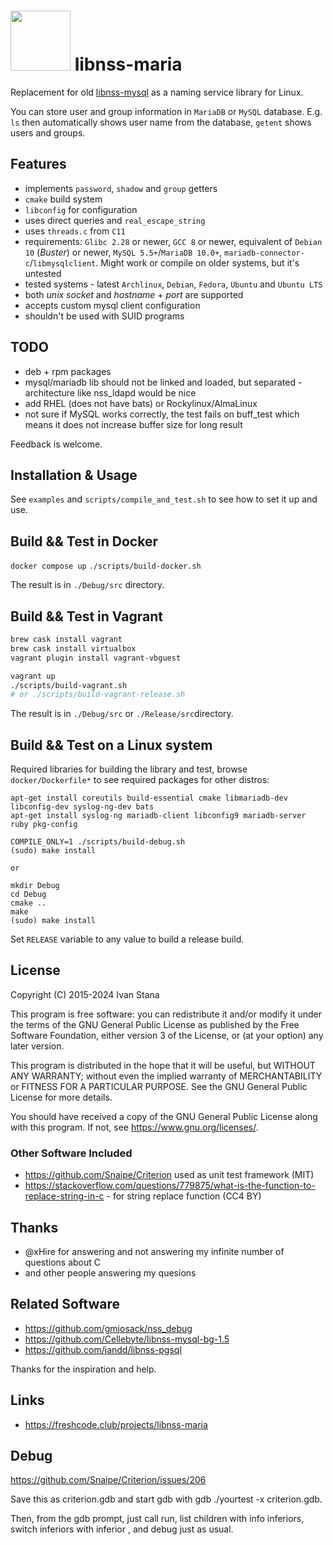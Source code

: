 # <img src="./libnss-maria-logo.svg" width="96" height="96"> libnss-maria

Replacement for old [libnss-mysql](https://github.com/Cellebyte/libnss-mysql-bg-1.5) as a naming service library for Linux.

You can store user and group information in `MariaDB` or `MySQL` database. E.g. `ls` then automatically shows user name from the database, `getent` shows users and groups.

## Features

- implements `password`, `shadow` and `group` getters
- `cmake` build system
- `libconfig` for configuration
- uses direct queries and `real_escape_string`
- uses `threads.c` from `C11`
- requirements: `Glibc 2.28` or newer, `GCC 8` or newer, equivalent of `Debian 10` (*Buster*) or newer, `MySQL 5.5+`/`MariaDB 10.0+`, `mariadb-connector-c`/`libmysqlclient`. Might work or compile on older systems, but it's untested
- tested systems - latest `Archlinux`, `Debian`, `Fedora`, `Ubuntu` and `Ubuntu LTS`
- both *unix socket* and *hostname* + *port* are supported
- accepts custom mysql client configuration
- shouldn't be used with SUID programs

## TODO

- deb + rpm packages
- mysql/mariadb lib should not be linked and loaded, but separated - architecture like nss_ldapd would be nice
- add RHEL (does not have bats) or Rockylinux/AlmaLinux
- not sure if MySQL works correctly, the test fails on buff_test which means it does not increase buffer size for long result

Feedback is welcome.

## Installation & Usage

See `examples` and `scripts/compile_and_test.sh` to see how to set it up and use.

## Build && Test in Docker

`docker compose up`
`./scripts/build-docker.sh`

The result is in `./Debug/src` directory.

## Build && Test in Vagrant

```bash
brew cask install vagrant
brew cask install virtualbox
vagrant plugin install vagrant-vbguest

vagrant up
./scripts/build-vagrant.sh
# or ./scripts/build-vagrant-release.sh
```

The result is in `./Debug/src` or `./Release/src`directory.

## Build && Test on a Linux system

Required libraries for building the library and test, browse `docker/Dockerfile*` to see required packages for other distros:

```
apt-get install coreutils build-essential cmake libmariadb-dev libconfig-dev syslog-ng-dev bats
apt-get install syslog-ng mariadb-client libconfig9 mariadb-server ruby pkg-config

COMPILE_ONLY=1 ./scripts/build-debug.sh
(sudo) make install

or

mkdir Debug
cd Debug
cmake ..
make
(sudo) make install
```

Set `RELEASE` variable to any value to build a release build.

## License

Copyright (C) 2015-2024 Ivan Stana

This program is free software: you can redistribute it and/or modify
it under the terms of the GNU General Public License as published by
the Free Software Foundation, either version 3 of the License, or
(at your option) any later version.

This program is distributed in the hope that it will be useful,
but WITHOUT ANY WARRANTY; without even the implied warranty of
MERCHANTABILITY or FITNESS FOR A PARTICULAR PURPOSE.  See the
GNU General Public License for more details.

You should have received a copy of the GNU General Public License
along with this program.  If not, see <https://www.gnu.org/licenses/>.

### Other Software Included

- https://github.com/Snaipe/Criterion used as unit test framework (MIT)
- https://stackoverflow.com/questions/779875/what-is-the-function-to-replace-string-in-c - for string replace function (CC4 BY)

## Thanks

- @xHire for answering and not answering my infinite number of questions about C
- and other people answering my quesions

## Related Software

- https://github.com/gmjosack/nss_debug
- https://github.com/Cellebyte/libnss-mysql-bg-1.5
- https://github.com/jandd/libnss-pgsql

Thanks for the inspiration and help.

## Links

- https://freshcode.club/projects/libnss-maria

## Debug

https://github.com/Snaipe/Criterion/issues/206

Save this as criterion.gdb and start gdb with gdb ./yourtest -x criterion.gdb.

Then, from the gdb prompt, just call run, list children with info inferiors, switch inferiors with inferior <n>, and debug just as usual.
